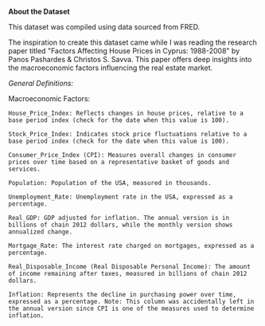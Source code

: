 **About the Dataset**

This dataset was compiled using data sourced from FRED.

The inspiration to create this dataset came while I was reading the research paper titled "Factors Affecting House Prices in Cyprus: 1988-2008" by Panos Pashardes & Christos S. Savva. This paper offers deep insights into the macroeconomic factors influencing the real estate market. 

*General Definitions:*

Macroeconomic Factors:

    House_Price_Index: Reflects changes in house prices, relative to a base period index (check for the date when this value is 100).
    
    Stock_Price_Index: Indicates stock price fluctuations relative to a base period index (check for the date when this value is 100).
    
    Consumer_Price_Index (CPI): Measures overall changes in consumer prices over time based on a representative basket of goods and services.
    
    Population: Population of the USA, measured in thousands.
    
    Unemployment_Rate: Unemployment rate in the USA, expressed as a percentage.
    
    Real_GDP: GDP adjusted for inflation. The annual version is in billions of chain 2012 dollars, while the monthly version shows annualized change.
    
    Mortgage_Rate: The interest rate charged on mortgages, expressed as a percentage.
    
    Real_Disposable_Income (Real Disposable Personal Income): The amount of income remaining after taxes, measured in billions of chain 2012 dollars.
    
    Inflation: Represents the decline in purchasing power over time, expressed as a percentage. Note: This column was accidentally left in the annual version since CPI is one of the measures used to determine inflation.
